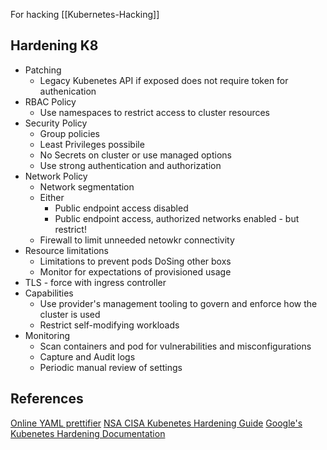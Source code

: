 For hacking [[Kubernetes-Hacking]]


## Hardening K8

- Patching 
	- Legacy Kubenetes API if exposed does not require token for authenication
- RBAC Policy
	- Use namespaces to restrict access to cluster resources
- Security Policy
	- Group policies 
	- Least Privileges possibile
	- No Secrets on cluster or use managed options
	- Use strong authentication and authorization
- Network Policy
	- Network segmentation
	- Either
		- Public endpoint access disabled
		- Public endpoint access, authorized networks enabled - but restrict!
	- Firewall to limit unneeded netowkr connectivity 
- Resource limitations
	- Limitations to prevent pods DoSing other boxs 
	- Monitor for expectations of provisioned usage
- TLS - force with ingress controller
- Capabilities
	- Use provider's management tooling to govern and enforce how the cluster is used
	- Restrict self-modifying workloads
- Monitoring
	- Scan containers and pod for vulnerabilities and misconfigurations
	- Capture and Audit logs
	- Periodic manual review of settings


## References

[Online YAML prettifier](https://onlineyamltools.com/prettify-yaml)
[NSA CISA Kubenetes Hardening Guide](https://media.defense.gov/2022/Aug/29/2003066362/-1/-1/0/CTR_KUBERNETES_HARDENING_GUIDANCE_1.2_20220829.PDF)
[Google's Kubenetes Hardening Documentation](https://cloud.google.com/kubernetes-engine/docs/how-to/hardening-your-cluster#restrict_self_modify)